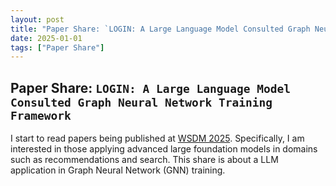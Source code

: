 ```yaml
---
layout: post
title: "Paper Share: `LOGIN: A Large Language Model Consulted Graph Neural Network Training Framework`"
date: 2025-01-01
tags: ["Paper Share"]
---
```


## Paper Share: `LOGIN: A Large Language Model Consulted Graph Neural Network Training Framework`
I start to read papers being published at [WSDM 2025](https://www.wsdm-conference.org/2025/accepted-papers/). Specifically, I am interested in those applying advanced large foundation models in domains such as recommendations and search. 
This share is about a LLM application in Graph Neural Network (GNN) training.
